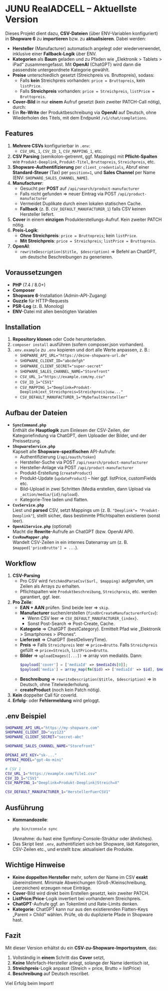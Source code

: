# JUNU RealADCELL – Aktuellste Version

Dieses Projekt dient dazu, **CSV-Dateien** (über ENV-Variablen konfiguriert) in **Shopware 6** zu **importieren** bzw. zu **aktualisieren**. Dabei werden:

- **Hersteller** (Manufacturer) automatisch angelegt oder wiederverwendet, inklusive einer **Fallback-Logik** über ENV.  
- **Kategorien** als **Baum** geladen und zu Pfaden wie „Elektronik > Tablets > iPad“ zusammengefasst. Mit **OpenAI** (ChatGPT) wird dann die passendste untergeordnete Kategorie gewählt.  
- **Preise** unterschiedlich gesetzt (Streichpreis vs. Bruttopreis), sodass:
  - Falls **kein** Streichpreis vorhanden: `price = Bruttopreis`, kein `listPrice`.  
  - Falls **Streichpreis** vorhanden: `price = Streichpreis`, `listPrice = Bruttopreis`.  
- **Cover-Bild** in nur **einem** Aufruf gesetzt (kein zweiter PATCH-Call nötig), durch:
- Ein **Re-Write** der Produktbeschreibung via **OpenAI** auf Deutsch, ohne Wiederholen des Titels, mit dem Endpunkt `/v1/chat/completions`.

## Features

1. **Mehrere CSVs** konfigurierbar in `.env`:
   - `CSV_URL_1`, `CSV_ID_1`, `CSV_MAPPING_1`, etc.  
2. **CSV Parsing** (semikolon-getrennt, ggf. Mappings) mit **Pflicht-Spalten** wie `Produkt-Deeplink`, `Produkt-Titel`, `Bruttopreis`, `Streichpreis`, etc.  
3. **Shopware-Authentifizierung** per `client_credentials`, Abruf einer **Standard-Steuer** (Tax) per `position=1`, und **Sales Channel** per Name (ENV: `SHOPWARE_SALES_CHANNEL_NAME`).  
4. **Manufacturer**:
   - Gesucht per **POST** auf `/api/search/product-manufacturer`  
   - Falls nicht gefunden => neuer Eintrag via POST `/api/product-manufacturer`  
   - Vermeidet Duplikate durch einen lokalen statischen Cache.  
   - **Fallback** (z. B. `CSV_DEFAULT_MANUFACTURER_1`) falls CSV keinen Hersteller liefert.  
5. **Cover** in einem **einzigen** Produkterstellungs-Aufruf. Kein zweiter PATCH nötig.  
6. **Preis-Logik**:
   - **Ohne Streichpreis**: `price = Bruttopreis`; kein `listPrice`.
   - **Mit Streichpreis**: `price = Streichpreis`; `listPrice = Bruttopreis`.  
7. **OpenAI**:
   - `rewriteDescription($title, $description)` => Befehl an ChatGPT, um deutsche Beschreibungen zu generieren.

## Voraussetzungen

- **PHP** (7.4 / 8.0+)  
- **Composer**  
- **Shopware 6**-Installation (Admin-API-Zugang)  
- **Guzzle** für HTTP-Requests  
- **PSR-Log** (z. B. Monolog)  
- **ENV**-Datei mit allen benötigten Variablen

## Installation

1. **Repository klonen** oder Code herunterladen.  
2. `composer install` ausführen (sofern composer.json vorhanden).  
3. `.env.example` zu `.env` kopieren und dort alle Werte anpassen, z. B.:
   - `SHOPWARE_API_URL="https://deine-shopware-url.de"`
   - `SHOPWARE_CLIENT_ID="abcdefgh"`
   - `SHOPWARE_CLIENT_SECRET="super-secret"`
   - `SHOPWARE_SALES_CHANNEL_NAME="Storefront"`
   - `CSV_URL_1="https://example.com/my.csv"`
   - `CSV_ID_1="CSV1"`
   - `CSV_MAPPING_1="Deeplink=Produkt-Deeplink|ext_Streichpreis=Streichpreis|usw..."`
   - `CSV_DEFAULT_MANUFACTURER_1="MyDefaultHersteller"`

## Aufbau der Dateien

- **`SyncCommand.php`**  
  Enthält die **Hauptlogik** zum Einlesen der CSV-Zeilen, der Kategoriefindung via ChatGPT, dem Uploader der Bilder, und der Preissetzung.  
- **`ShopwareService.php`**  
  Kapselt alle **Shopware-spezifischen** API-Aufrufe:  
  - Authentifizierung (`/api/oauth/token`)  
  - Hersteller-Suche via POST `/api/search/product-manufacturer`  
  - Hersteller-Anlage via POST `/api/product-manufacturer`  
  - Produkt-Erstellung (`createProduct`)  
  - Produkt-Update (`updateProduct`) – hier ggf. listPrice, customFields etc.  
  - Bild-Upload in zwei Schritten (Media erstellen, dann Upload via `_action/media/{id}/upload`).  
  - Kategorie-Tree laden und flatten.  
- **`CsvService.php`**  
  Liest und **parsed** CSV, setzt Mappings um (z. B. `"Deeplink"= "Produkt-Deeplink"`), stellt sicher, dass bestimmte Pflichtspalten existieren (sonst leer).  
- **`OpenAiService.php`** (optional)  
  Macht die **Rewrite**-Aufrufe an ChatGPT (bzw. OpenAI API).  
- **`CsvRowMapper.php`**  
  Wandelt CSV-Zeilen in ein internes Datenarray um (z. B. `$mapped['priceBrutto'] = ...`).

## Workflow

1. **CSV-Parsing**  
   - Pro CSV wird `fetchAndParseCsv($url, $mapping)` aufgerufen, um Zeilen als Arrays zu erhalten.  
   - Pflichtspalten wie `Produktbeschreibung`, `Streichpreis`, etc. werden garantiert, ggf. leer.  
2. **Pro Zeile**:
   - **EAN + AAN** prüfen. Sind beide leer => `skip`.  
   - **Manufacturer** suchen/erstellen (`findOrCreateManufacturerForCsv`):
     - Wenn CSV leer => `CSV_DEFAULT_MANUFACTURER_{index}`.  
     - Sonst Post-Search => Post-Create, Cache.  
   - **Kategorie** => ChatGPT (bestCategory). Ermittelt Pfad wie „Elektronik > Smartphones > iPhones“.  
   - **Lieferzeit** => ChatGPT (bestDeliveryTime).  
   - **Preis** => Falls `Streichpreis` leer => `price=Brutto`. Falls `Streichpreis` gefüllt => `price=Streich`, `listPrice=Brutto`.  
   - **Bilder** => `uploadImages([...])` => array von mediaIds. Dann:
     ```php
     $payload['cover'] = ['mediaId' => $mediaIds[0]];
     $payload['media'] = array_map(fn($id) => ['mediaId' => $id], $mediaIds);
     ```
   - **Beschreibung** => `rewriteDescription($title, $description)` => in Deutsch, ohne Titelwiederholung.  
   - **createProduct** (noch kein Patch nötig).  
3. **Kein** doppelter Call für coverId.  
4. **Erfolg**- oder **Fehlermeldung** wird geloggt.

## .env Beispiel

```bash
SHOPWARE_API_URL="https://my-shopware.com"
SHOPWARE_CLIENT_ID="xyz123"
SHOPWARE_CLIENT_SECRET="secret-abc"

SHOPWARE_SALES_CHANNEL_NAME="Storefront"

OPENAI_API_KEY="sk-..."
OPENAI_MODEL="gpt-4o-mini"

# CSV 1
CSV_URL_1="https://example.com/file1.csv"
CSV_ID_1="CSV1"
CSV_MAPPING_1="Deeplink=Produkt-Deeplink|Streich=X"

CSV_DEFAULT_MANUFACTURER_1="HerstellerFuerCSV1"
```

## Ausführung

- **Kommandozeile**:  
  ```bash
  php bin/console sync
  ```
  (Annahme: du hast eine Symfony-Console-Struktur oder ähnliches).  
- Das Skript liest `.env`, authentifiziert sich bei Shopware, lädt Kategorien, CSV-Zeilen etc., und erstellt bzw. aktualisiert die Produkte.

## Wichtige Hinweise

- **Keine doppelten Hersteller** mehr, sofern der Name im CSV **exakt** übereinstimmt. Minimale Abweichungen (Groß-/Kleinschreibung, Leerzeichen) erzeugen neue Einträge.  
- **Cover**-Bild wird direkt beim Erstellen gesetzt, kein zweiter PATCH.  
- **ListPrice**/**Price**-Logik invertiert bei vorhandenem Streichpreis.  
- **ChatGPT**-Aufrufe ggf. an Tokenlimit und Rate-Limits denken.  
- **Kategorie**: ChatGPT kann nur aus den existierenden Flatten-Keys „Parent > Child“ wählen. Prüfe, ob du duplizierte Pfade in Shopware hast.  

## Fazit

Mit dieser Version erhältst du ein **CSV-zu-Shopware-Importsystem**, das:

1. Vollständig in **einem** Schritt das **Cover** setzt,  
2. **Keine** Mehrfach-Hersteller anlegt, solange der Name identisch ist,  
3. **Streichpreis**-Logik anpasst (Streich = price, Brutto = listPrice)  
4. **Beschreibung** auf Deutsch rescribet.

Viel Erfolg beim Import!  

